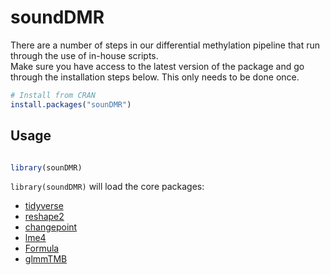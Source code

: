 # soundDMR

There are a number of steps in our differential methylation pipeline that run through the use of in-house scripts.  
Make sure you have access to the latest version of the package and go through the installation steps below. 
This only needs to be done once. 


<div class=".pkgdown-release">

``` r
# Install from CRAN
install.packages("sounDMR")
```

</div>

## Usage

``` r

library(sounDMR)

```

`library(soundDMR)` will load the core packages:

- [tidyverse](https://tidyverse.org)
- [reshape2](https://www.rdocumentation.org/packages/reshape2/versions/1.4.4)
- [changepoint](https://cran.r-project.org/web/packages/changepoint/changepoint.pdf)
- [lme4](https://cran.r-project.org/web/packages/lme4/lme4.pdf)
- [Formula](https://www.rdocumentation.org/packages/stats/versions/3.6.2/topics/formula)
- [glmmTMB](https://cran.r-project.org/web/packages/glmmTMB/glmmTMB.pdf)



